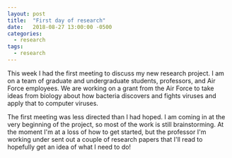 ```yaml
---
layout: post
title:  "First day of research"
date:   2018-08-27 13:00:00 -0500
categories: 
  - research
tags: 
  - research
---
```


This week I had the first meeting to discuss my new research project. I am on a team of graduate and undergraduate students, professors, and Air Force employees. We are working on a grant from the Air Force to take ideas from biology about how bacteria discovers and fights viruses and apply that to computer viruses. 

The first meeting was less directed than I had hoped. I am coming in at the very beginning of the project, so most of the work is still brainstorming. At the moment I'm at a loss of how to get started, but the professor I'm working under sent out a couple of research papers that I'll read to hopefully get an idea of what I need to do!
